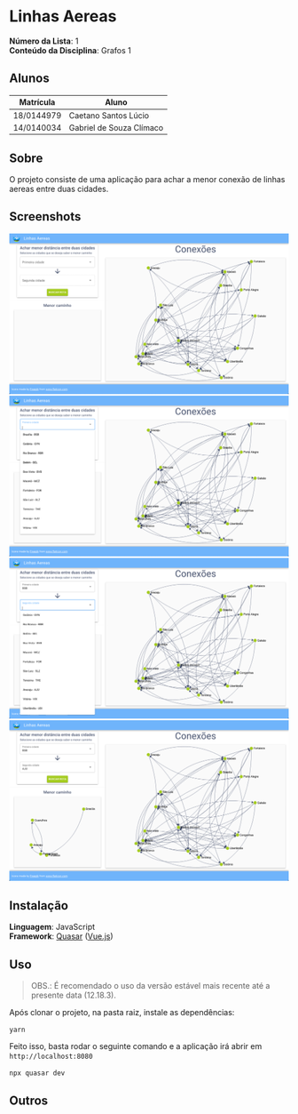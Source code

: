 # Linhas Aereas

**Número da Lista**: 1<br>
**Conteúdo da Disciplina**: Grafos 1<br>

## Alunos
|Matrícula | Aluno |
| -- | -- |
| 18/0144979  |  Caetano Santos Lúcio |
| 14/0140034  |  Gabriel de Souza Clímaco |

## Sobre
O projeto consiste de uma aplicação para achar a menor conexão de linhas aereas entre duas cidades.

## Screenshots

![Print 1](public/Print1.png)
![Print 2](public/Print2.png)
![Print 3](public/Print3.png)
![Print 4](public/Print4.png)

## Instalação
**Linguagem**: JavaScript<br>
**Framework**: [Quasar](https://quasar.dev/) ([Vue.js](https://vuejs.org/))<br>

## Uso

> OBS.: É recomendado o uso da versão estável mais recente até a presente data (12.18.3).

Após clonar o projeto, na pasta raiz, instale as dependências:

```
yarn
```

Feito isso, basta rodar o seguinte comando e a aplicação irá abrir em `http://localhost:8080`

```
npx quasar dev
```

## Outros
